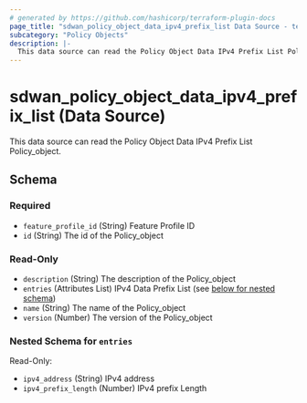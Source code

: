 ```yaml
---
# generated by https://github.com/hashicorp/terraform-plugin-docs
page_title: "sdwan_policy_object_data_ipv4_prefix_list Data Source - terraform-provider-sdwan"
subcategory: "Policy Objects"
description: |-
  This data source can read the Policy Object Data IPv4 Prefix List Policy_object.
---
```


# sdwan_policy_object_data_ipv4_prefix_list (Data Source)

This data source can read the Policy Object Data IPv4 Prefix List Policy_object.



<!-- schema generated by tfplugindocs -->
## Schema

### Required

- `feature_profile_id` (String) Feature Profile ID
- `id` (String) The id of the Policy_object

### Read-Only

- `description` (String) The description of the Policy_object
- `entries` (Attributes List) IPv4 Data Prefix List (see [below for nested schema](#nestedatt--entries))
- `name` (String) The name of the Policy_object
- `version` (Number) The version of the Policy_object

<a id="nestedatt--entries"></a>
### Nested Schema for `entries`

Read-Only:

- `ipv4_address` (String) IPv4 address
- `ipv4_prefix_length` (Number) IPv4 prefix Length
